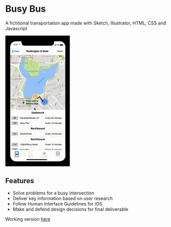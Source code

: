 # Busy Bus
A fictitional transportation app made with Sketch, Illustrator, HTML, CSS and Javascript

<img src=https://github.com/djguzie/BusyBus/blob/master/images/BusyBusMovie.gif width=40%>

## Features
* Solve problems for a busy intersection
* Deliver key information based on user research
* Follow Human Interface Guidelines for iOS
* Make and defend design decisions for final deliverable

Working version [here](https://busybus-jguzman.netlify.com/)
